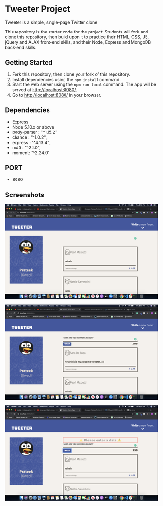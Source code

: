 # Tweeter Project

Tweeter is a simple, single-page Twitter clone.

This repository is the starter code for the project: Students will fork and clone this repository, then build upon it to practice their HTML, CSS, JS, jQuery and AJAX front-end skills, and their Node, Express and MongoDB back-end skills.

## Getting Started

1. Fork this repository, then clone your fork of this repository.
2. Install dependencies using the `npm install` command.
3. Start the web server using the `npm run local` command. The app will be served at <http://localhost:8080/>.
4. Go to <http://localhost:8080/> in your browser.

## Dependencies

- Express
- Node 5.10.x or above
- body-parser : "^1.15.2"
- chance : "^1.0.2",
- express : "^4.13.4",
- md5 : "^2.1.0",
- moment: "^2.24.0"

## PORT

- 8080

## Screenshots

!["Home Page Without Tweet Text Box"](https://github.com/prateek-diwedi/tweeter/blob/master/docs/home-page-without-text-box.png)

!["Home Page With Tweet Text Box"](https://github.com/prateek-diwedi/tweeter/blob/master/docs/Home-page-with-text-input.png)

!["Page With Error Message"](https://github.com/prateek-diwedi/tweeter/blob/master/docs/page-with-error-msg-png.png)